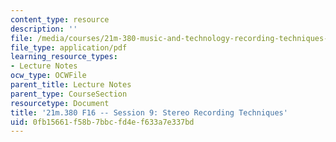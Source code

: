 ```yaml
---
content_type: resource
description: ''
file: /media/courses/21m-380-music-and-technology-recording-techniques-and-audio-production-fall-2016/0fb15661f58b7bbcfd4ef633a7e337bd_MIT21M_380F16_ses09_note.pdf
file_type: application/pdf
learning_resource_types:
- Lecture Notes
ocw_type: OCWFile
parent_title: Lecture Notes
parent_type: CourseSection
resourcetype: Document
title: '21m.380 F16 -- Session 9: Stereo Recording Techniques'
uid: 0fb15661-f58b-7bbc-fd4e-f633a7e337bd
---
```

